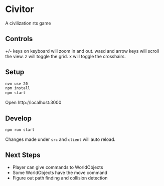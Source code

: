 # Civitor

A civilization rts game

## Controls

+/- keys on keyboard will zoom in and out.
wasd and arrow keys will scroll the view.
z will toggle the grid.
x will toggle the crosshairs.

## Setup

```sh
nvm use 20
npm install
npm start
```

Open http://localhost:3000

## Develop

```sh
npm run start
```

Changes made under `src` and `client` will auto reload.

## Next Steps

 - Player can give commands to WorldObjects
 - Some WorldObjects have the move command
 - Figure out path finding and collision detection
